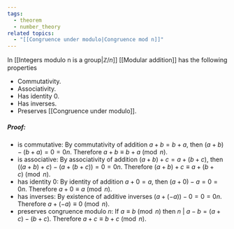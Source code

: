 ```yaml
---
tags:
  - theorem
  - number_theory
related topics:
  - "[[Congruence under modulo|Congruence mod n]]"
---
```

In [[Integers modulo n is a group|$\mathbb{Z}/n$]] [[Modular addition]] has the following properties
- Commutativity.
- Associativity.
- Has identity $0$.
- Has inverses.
- Preserves [[Congruence under modulo]].
##### Proof:
- is commutative:
	By commutativity of addition $a+b=b+a$, then $(a+b)-(b+a)=0=0n$. Therefore $a+b\equiv b+a\ (\operatorname{mod}\ n)$.
- is associative:
	By associativity of addition $(a+b)+c=a+(b+c)$, then $\big((a+b)+c\big)-\big(a+(b+c)\big)=0=0n$. Therefore $(a+b)+c\equiv a+(b+c)\ (\operatorname{mod}\ n)$.
- has identity $0$:
	By identity of addition $a+0=a$, then $(a+0)-a=0=0n$. Therefore $a+0\equiv a\ (\operatorname{mod}\ n)$.
- has inverses:
	By existence of additive inverses $(a+(-a))-0=0=0n$. Therefore $a + (-a)\equiv 0\ (\operatorname{mod}\ n)$.
- preserves congruence modulo $n$:
	If $a\equiv b\ (\operatorname{mod}\ n)$ then $n\ |\ a-b=(a+c)-(b+c)$. Therefore $a+c\equiv b+c\ (\operatorname{mod}\ n)$.